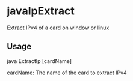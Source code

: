 # javaIpExtract
Extract IPv4 of a card on window or linux

## Usage
java ExtractIp [cardName]

cardName: The name of the card to extract IPv4
